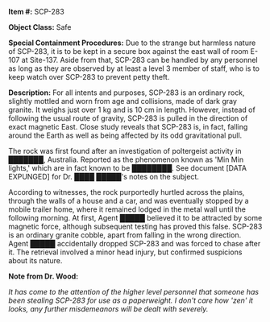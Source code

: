 **Item #:** SCP-283

**Object Class:** Safe

**Special Containment Procedures:** Due to the strange but harmless nature of SCP-283, it is to be kept in a secure box against the east wall of room E-107 at Site-137. Aside from that, SCP-283 can be handled by any personnel as long as they are observed by at least a level 3 member of staff, who is to keep watch over SCP-283 to prevent petty theft.

**Description:** For all intents and purposes, SCP-283 is an ordinary rock, slightly mottled and worn from age and collisions, made of dark gray granite. It weighs just over 1 kg and is 10 cm in length. However, instead of following the usual route of gravity, SCP-283 is pulled in the direction of exact magnetic East. Close study reveals that SCP-283 is, in fact, falling around the Earth as well as being affected by its odd gravitational pull.

The rock was first found after an investigation of poltergeist activity in ███████, Australia. Reported as the phenomenon known as 'Min Min lights,' which are in fact known to be ████████. See document \[DATA EXPUNGED\] for Dr. ████ █████'s notes on the subject.

According to witnesses, the rock purportedly hurtled across the plains, through the walls of a house and a car, and was eventually stopped by a mobile trailer home, where it remained lodged in the metal wall until the following morning. At first, Agent █████ believed it to be attracted by some magnetic force, although subsequent testing has proved this false. SCP-283 is an ordinary granite cobble, apart from falling in the wrong direction. Agent █████ accidentally dropped SCP-283 and was forced to chase after it. The retrieval involved a minor head injury, but confirmed suspicions about its nature.

**Note from Dr. Wood:**

_It has come to the attention of the higher level personnel that someone has been stealing SCP-283 for use as a paperweight. I don't care how 'zen' it looks, any further misdemeanors will be dealt with severely._